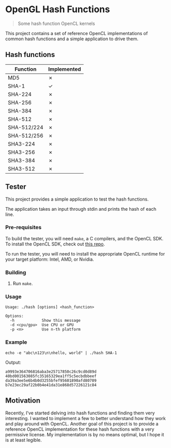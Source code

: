 # OpenGL Hash Functions
> Some hash function OpenCL kernels

This project contains a set of reference OpenCL implementations of common hash
functions and a simple application to drive them.

## Hash functions

| Function    | Implemented |
|-------------|-------------|
| MD5         | ✗           |
| SHA-1       | ✓           |
| SHA-224     | ✗           |
| SHA-256     | ✗           |
| SHA-384     | ✗           |
| SHA-512     | ✗           |
| SHA-512/224 | ✗           |
| SHA-512/256 | ✗           |
| SHA3-224    | ✗           |
| SHA3-256    | ✗           |
| SHA3-384    | ✗           |
| SHA3-512    | ✗           |

## Tester

This project provides a simple application to test the hash functions.

The application takes an input through stdin and prints the hash of each line.

### Pre-requisites

To build the tester, you will need `make`, a C compilers, and the OpenCL SDK.
To install the OpenCL SDK, check out
[this repo](https://github.com/KhronosGroup/OpenCL-Guide).

To run the tester, you will need to install the appropriate OpenCL runtime for
your target platform: Intel, AMD, or Nvidia.

### Building

1. Run `make`.

### Usage

```
Usage: ./hash [options] <hash_function>

Options:
  -h            Show this message
  -d <cpu/gpu>  Use CPU or GPU
  -p <n>        Use n-th platform
```

### Example

```
echo -e "abc\n123\n\nhello, world" | ./hash SHA-1
```

Output:

```
a9993e364706816aba3e25717850c26c9cd0d89d
40bd001563085fc35165329ea1ff5c5ecbdbbeef
da39a3ee5e6b4b0d3255bfef95601890afd80709
b7e23ec29af22b0b4e41da31e868d57226121c84
```

## Motivation

Recently, I've started delving into hash functions and finding them very
interesting.
I wanted to implement a few to better understand how they work and play around
with OpenCL.
Another goal of this project is to provide a reference OpenCL implementation
for these hash functions with a very permissive license.
My implementation is by no means optimal, but I hope it is at least legible.
